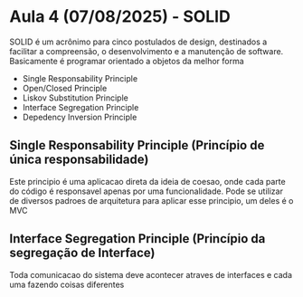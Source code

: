 # Aula 4 (07/08/2025) - SOLID

SOLID é um acrônimo para cinco postulados de design, destinados a facilitar a compreensão, o desenvolvimento e a manutenção de software.
Basicamente é programar orientado a objetos da melhor forma

- Single Responsability Principle
- Open/Closed Principle
- Liskov Substitution Principle
- Interface Segregation Principle
- Depedency Inversion Principle

## Single Responsability Principle (Princípio de única responsabilidade)
Este principio é uma aplicacao direta da ideia de coesao, onde cada parte do código é responsavel apenas por uma funcionalidade.
Pode se utilizar de diversos padroes de arquitetura para aplicar esse principio, um deles é o MVC

## Interface Segregation Principle (Princípio da segregação de Interface)
Toda comunicacao do sistema deve acontecer atraves de interfaces e cada uma fazendo coisas diferentes

